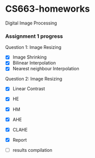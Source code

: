 # CS663-homeworks
Digital Image Processing

### Assignment 1 progress

Question 1: Image Resizing

- [x] Image Shrinking
- [x] Bilinear Interpolation
- [x] Nearest neighbour Interpolation

Question 2: Image Resizing

- [x] Linear Contrast

- [x] HE

- [x] HM

- [x] AHE

- [x] CLAHE


- [x] Report 
- [ ] results compilation
